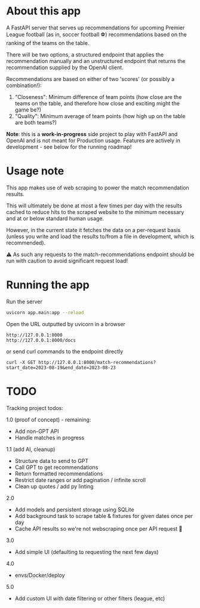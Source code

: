 # About this app

A FastAPI server that serves up recommendations for upcoming Premier League football (as in, soccer football :soccer:) recommendations based on the ranking of the teams on the table.

There will be two options, a structured endpoint that applies the recommendation manually and an unstructured endpoint that returns the recommendation supplied by the OpenAI client.

Recommendations are based on either of two 'scores' (or possibly a combination!):

1. "Closeness": Minimum difference of team points (how close are the teams on the table, and therefore how close and exciting might the game be?)
2. "Quality": Minimum average of team points (how high up on the table are both teams?)

**Note**: this is a **work-in-progress** side project to play with FastAPI and OpenAI and is not meant for Production usage. Features are actively in development - see below for the running roadmap!

# Usage note

This app makes use of web scraping to power the match recommendation results.

This will ultimately be done at most a few times per day with the results cached to reduce hits to the scraped website to the minimum necessary and at or below standard human usage.

However, in the current state it fetches the data on a per-request basis (unless you write and load the results to/from a file in development, which is recommended).

:warning: As such any requests to the match-recommendations endpoint should be run with caution to avoid significant request load!

# Running the app

Run the server

```bash
uvicorn app.main:app --reload
```

Open the URL outputted by uvicorn in a browser

```
http://127.0.0.1:8000
http://127.0.0.1:8000/docs
```

or send curl commands to the endpoint directly

```
curl -X GET http://127.0.0.1:8000/match-recommendations?start_date=2023-08-19&end_date=2023-08-23
```

# TODO

Tracking project todos:

1.0 (proof of concept) - remaining:

* Add non-GPT API
* Handle matches in progress

1.1 (add AI, cleanup)

* Structure data to send to GPT
* Call GPT to get recommendations
* Return formatted recommendations
* Restrict date ranges or add pagination / infinite scroll
* Clean up quotes / add py linting

2.0

* Add models and persistent storage using SQLite
* Add background task to scrape table & fixtures for given dates once per day
* Cache API results so we're not webscraping once per API request :grimacing:

3.0

* Add simple UI (defaulting to requesting the next few days)

4.0

* envs/Docker/deploy

5.0

* Add custom UI with date filtering or other filters (league, etc)
